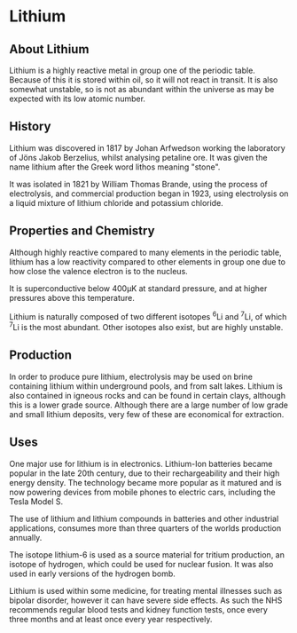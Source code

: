 # Lithium

## About Lithium

Lithium is a highly reactive metal in group one of the periodic table. 
Because of this it is stored within oil, so it will not react in 
transit. It is also somewhat unstable, so is not as abundant within the 
universe as may be expected with its low atomic number.

## History

Lithium was discovered in 1817 by Johan Arfwedson working the laboratory of Jöns Jakob Berzelius, whilst analysing petaline ore. It was given the name lithium after the Greek word lithos meaning "stone".

It was isolated in 1821 by William Thomas Brande, using the process of electrolysis, and commercial production began in 1923, using electrolysis on a liquid mixture of lithium chloride and potassium chloride.

## Properties and Chemistry

Although highly reactive compared to many elements in the periodic table, lithium has a low reactivity compared to other elements in group one due to how close the valence electron is to the nucleus.

It is superconductive below 400μK at standard pressure, and at higher pressures above this temperature.

Lithium is naturally composed of two different isotopes <sup>6</sup>Li and <sup>7</sup>Li, of which <sup>7</sup>Li is the most abundant. Other isotopes also exist, but are highly unstable.

## Production

In order to produce pure lithium, electrolysis may be used on brine containing lithium within underground pools, and from salt lakes. Lithium is also contained in igneous rocks and can be found in certain clays, although this is a lower grade source. Although there are a large number of low grade and small lithium deposits, very few of these are economical for extraction.

## Uses

One major use for lithium is in electronics. Lithium-Ion batteries became popular in the late 20th century, due to their rechargeability and their high energy density. The technology became more popular as it matured and is now powering devices from mobile phones to electric cars, including the Tesla Model S.

The use of lithium and lithium compounds in batteries and other industrial applications, consumes more than three quarters of the worlds production annually.

The isotope lithium-6 is used as a source material for tritium production, an isotope of hydrogen, which could be used for nuclear fusion. It was also used in early versions of the hydrogen bomb.

Lithium is used within some medicine, for treating mental illnesses such as bipolar disorder, however it can have severe side effects. As such the NHS recommends regular blood tests and kidney function tests, once every three months and at least once every year respectively.